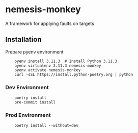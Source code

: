 # nemesis-monkey
A framework for applying faults on targets

## Installation
Prepare pyenv environment
```commandline
    pyenv install 3.11.3  # Install Python 3.11.3
    pyenv virtualenv 3.11.3 nemesis-monkey
    pyenv activate nemesis-monkey
    curl -sSL https://install.python-poetry.org | python
```

### Dev Environment
```commandline
    poetry install
    pre-commit install
```

### Prod Environment
```commandline
    poetry install --without=dev
```
